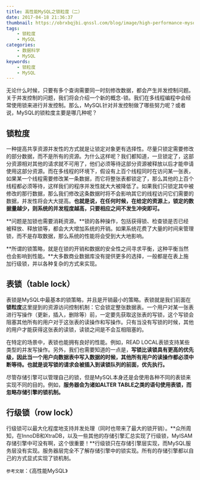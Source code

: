 ```yaml
---
title: 高性能MySQL之锁粒度（二）
date: 2017-04-18 21:36:37
thumbnail: https://obrxbqjbi.qnssl.com/blog/image/high-performance-mysql.png
tags:
	- 锁粒度
	- MySQL
categories:
	- 数据科学
	- MySQL
keywords:
	- 锁粒度
	- MySQL
---
```

无论什么时候，只要有多个查询需要同一时刻修改数据，都会产生并发控制问题。关于并发控制的问题，我们将会介绍一个新的概念-锁。我们在多线程编程中会经常使用锁来进行并发控制。那么，MySQL针对并发控制做了哪些努力呢？或者说，MySQL的锁粒度主要是哪几种呢？

## 锁粒度
一种提高共享资源并发性的方式就是让锁定对象更有选择性。尽量只锁定需要修改的部分数据，而不是所有的资源。为什么这样呢？我们都知道，一旦锁定了，这部分资源相对其他的请求就不可用了，他们必须等待这部分资源被释放以后才能申请使用这部分资源。而在多线程的环境下，假设有上百个线程同时在访问某一张表，如果某一个线程需要修改某一条数据，而它将整张表都锁定了，那么其他的上百个线程都必须等待，这样我们的程序并发性就大大被降低了。如果我们只锁定其中被修改的那行数据，那么我们修改这条数据时将不会影响其它的线程访问它们需要的数据，并发性将会大大提高。**也就是说，在任何时候，在给定的资源上，锁定的数据量越少，则系统的并发程度越高，只要相应之间不发生冲突即可。**

**问题是加锁也需要消耗资源。**锁的各种操作，包括获得锁、检查锁是否已经被释放、释放锁等，都会大大增加系统的开销。如果系统花费了大量的时间来管理锁，而不是存取数据，那么系统的性能将会受到大大地影响。

**所谓的锁策略，就是在锁的开销和数据的安全性之间寻求平衡，这种平衡当然也会影响到性能。**大多数商业数据库没有提供更多的选择，一般都是在表上施加行级锁，并以各种复杂的方式来实现。

## 表锁（table lock）
表锁是MySQL中最基本的锁策略，并且是开销最小的策略。表锁就是我们前面在**锁粒度**这里提到的资源访问控制机制：它会锁定整张数据表。一个用户对某一张表进行写操作（更新，插入，删除等）前，一定要先获取这张表的写锁，这个写锁会阻塞其他所有的用户对于这张表的读操作和写操作。只有当没有写锁的时候，其他的用户才能获得这张表的读锁，读锁之间是不会互相阻塞的。

在特定的场景中，表锁也能拥有良好的性能。例如，READ LOCAL表锁支持某些类型的并发写操作。另外，我们也需要知道的一点是，**写锁比读锁具有更高的优先级，因此当一个用户向数据表中写入数据的时候，其他所有用户的读操作都必须中断等待。也就是说写锁的请求会被插入到读锁队列的前面，优先执行。**

尽管存储引擎可以管理自己的锁，但是MySQL本身还是会使用各种不同的表锁来实现不同的目的。例如，**服务器会为诸如ALTER TABLE之类的语句使用表锁，而忽略存储引擎的锁机制。**

## 行级锁（row lock）
行级锁可以最大化程度地支持并发处理（同时也带来了最大的锁开销）。**众所周知，在InnoDB和XtraDB，以及一些其他的存储引擎汇总实现了行级锁，MyISAM存储引擎中可没有啊，这个很重要！**行级锁只在存储引擎层实现，而MySQL服务层没有实现。服务器层完全不了解存储引擎中的锁实现。所有的存储引擎都以自己的方式显式实现了锁机制。

`参考文献`：《高性能MySQL》